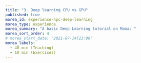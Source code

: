 ```yaml
---
title: "3. Deep learning CPU vs GPU"
published: true
morea_id: experience-hpc-deep-learning
morea_type: experience
morea_summary: "A basic Deep Learning tutorial on Mana: "
morea_sort_order: 4
# morea_start_date: "2021-07-14T23:00"
morea_labels:
  - 40 min (Teaching)
  - 10 min (Exercises)
---
```

